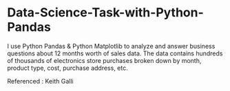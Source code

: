 # Data-Science-Task-with-Python-Pandas

I use Python Pandas & Python Matplotlib to analyze and answer business questions about 12 months worth of sales data. The data contains hundreds of thousands of electronics store purchases broken down by month, product type, cost, purchase address, etc. 

Referenced : Keith Galli
